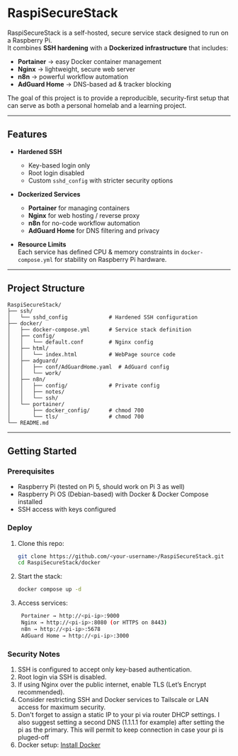 # RaspiSecureStack

RaspiSecureStack is a self-hosted, secure service stack designed to run on a Raspberry Pi.  
It combines **SSH hardening** with a **Dockerized infrastructure** that includes:

- **Portainer** → easy Docker container management  
- **Nginx** → lightweight, secure web server  
- **n8n** → powerful workflow automation  
- **AdGuard Home** → DNS-based ad & tracker blocking  

The goal of this project is to provide a reproducible, security-first setup that can serve as both a personal homelab and a learning project.

---

## Features

- **Hardened SSH**  
  - Key-based login only  
  - Root login disabled  
  - Custom `sshd_config` with stricter security options  

- **Dockerized Services**  
  - **Portainer** for managing containers  
  - **Nginx** for web hosting / reverse proxy  
  - **n8n** for no-code workflow automation  
  - **AdGuard Home** for DNS filtering and privacy  

- **Resource Limits**  
  Each service has defined CPU & memory constraints in `docker-compose.yml` for stability on Raspberry Pi hardware.  

---

## Project Structure

```
RaspiSecureStack/
├── ssh/
│   └── sshd_config             # Hardened SSH configuration
├── docker/
│   ├── docker-compose.yml      # Service stack definition
│   ├── config/
│   │   └── default.conf        # Nginx config
│   ├── html/
│   │   └── index.html          # WebPage source code
│   ├── adguard/
│   │   ├── conf/AdGuardHome.yaml  # AdGuard config
│   │   └── work/ 
│   ├── n8n/
│   │   ├── config/             # Private config
│   │   ├── notes/ 
│   │   └── ssh/ 
│   └── portainer/
│       ├── docker_config/      # chmod 700
│       └── tls/                # chmod 700
└── README.md
```



---

## Getting Started

### Prerequisites
- Raspberry Pi (tested on Pi 5, should work on Pi 3 as well)  
- Raspberry Pi OS (Debian-based) with Docker & Docker Compose installed  
- SSH access with keys configured  

### Deploy
1. Clone this repo:
   ```bash
   git clone https://github.com/<your-username>/RaspiSecureStack.git
   cd RaspiSecureStack/docker
   ```
2. Start the stack:
   ```bash
   docker compose up -d
   ```
3. Access services:
   ```bash
    Portainer → http://<pi-ip>:9000
    Nginx → http://<pi-ip>:8080 (or HTTPS on 8443)
    n8n → http://<pi-ip>:5678
    AdGuard Home → http://<pi-ip>:3000
   ```

 ### Security Notes
 1. SSH is configured to accept only key-based authentication.
 2. Root login via SSH is disabled.
 3. If using Nginx over the public internet, enable TLS (Let’s Encrypt recommended).
 4. Consider restricting SSH and Docker services to Tailscale or LAN access for maximum security.
 5. Don't forget to assign a static IP to your pi via router DHCP settings. I also suggest setting a second DNS (1.1.1.1 for example) after setting the pi as the primary. This will permit to keep connection in case your pi is pluged-off
 6. Docker setup: [Install Docker](https://github.com/docker/docker-install)
